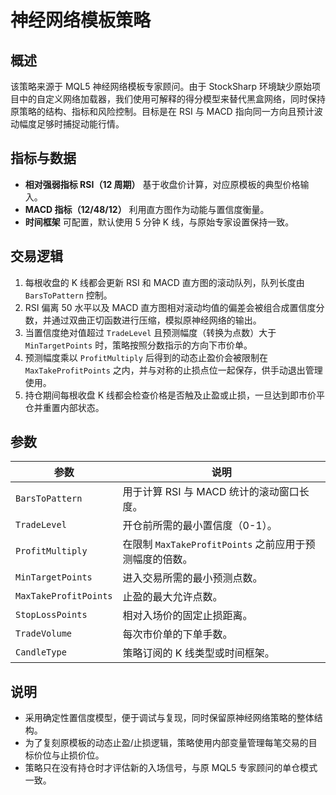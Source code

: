 # 神经网络模板策略

## 概述
该策略来源于 MQL5 神经网络模板专家顾问。由于 StockSharp 环境缺少原始项目中的自定义网络加载器，我们使用可解释的得分模型来替代黑盒网络，同时保持原策略的结构、指标和风险控制。目标是在 RSI 与 MACD 指向同一方向且预计波动幅度足够时捕捉动能行情。

## 指标与数据
- **相对强弱指标 RSI（12 周期）** 基于收盘价计算，对应原模板的典型价格输入。
- **MACD 指标（12/48/12）** 利用直方图作为动能与置信度衡量。
- **时间框架** 可配置，默认使用 5 分钟 K 线，与原始专家设置保持一致。

## 交易逻辑
1. 每根收盘的 K 线都会更新 RSI 和 MACD 直方图的滚动队列，队列长度由 `BarsToPattern` 控制。
2. RSI 偏离 50 水平以及 MACD 直方图相对滚动均值的偏差会被组合成置信度分数，并通过双曲正切函数进行压缩，模拟原神经网络的输出。
3. 当置信度绝对值超过 `TradeLevel` 且预测幅度（转换为点数）大于 `MinTargetPoints` 时，策略按照分数指示的方向下市价单。
4. 预测幅度乘以 `ProfitMultiply` 后得到的动态止盈价会被限制在 `MaxTakeProfitPoints` 之内，并与对称的止损点位一起保存，供手动退出管理使用。
5. 持仓期间每根收盘 K 线都会检查价格是否触及止盈或止损，一旦达到即市价平仓并重置内部状态。

## 参数
| 参数 | 说明 |
| --- | --- |
| `BarsToPattern` | 用于计算 RSI 与 MACD 统计的滚动窗口长度。 |
| `TradeLevel` | 开仓前所需的最小置信度（0-1）。 |
| `ProfitMultiply` | 在限制 `MaxTakeProfitPoints` 之前应用于预测幅度的倍数。 |
| `MinTargetPoints` | 进入交易所需的最小预测点数。 |
| `MaxTakeProfitPoints` | 止盈的最大允许点数。 |
| `StopLossPoints` | 相对入场价的固定止损距离。 |
| `TradeVolume` | 每次市价单的下单手数。 |
| `CandleType` | 策略订阅的 K 线类型或时间框架。 |

## 说明
- 采用确定性置信度模型，便于调试与复现，同时保留原神经网络策略的整体结构。
- 为了复刻原模板的动态止盈/止损逻辑，策略使用内部变量管理每笔交易的目标价位与止损价位。
- 策略只在没有持仓时才评估新的入场信号，与原 MQL5 专家顾问的单仓模式一致。
